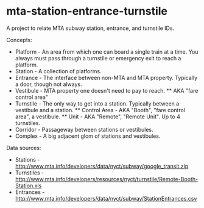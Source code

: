 mta-station-entrance-turnstile
==============================

A project to relate MTA subway station, entrance, and turnstile IDs.

Concepts:

* Platform - An area from which one can board a single train at a time. You always must pass through a turnstile or emergency exit to reach a platform.
* Station - A collection of platforms.
* Entrance - The interface between non-MTA and MTA property. Typically a door, though not always.
* Vestibule - MTA property one doesn't need to pay to reach.
** AKA "fare control area"
* Turnstile - The only way to get into a station. Typically between a vestibule and a station.
** Control Area - AKA "Booth", "fare control area", a vestibule.
** Unit - AKA "Remote", "Remote Unit". Up to 4 turnstiles.
* Corridor - Passageway between stations or vestibules.
* Complex - A big adjacent glom of stations and vestibules.

Data sources:

* Stations - http://www.mta.info/developers/data/nyct/subway/google_transit.zip
* Turnstiles - http://www.mta.info/developers/resources/nyct/turnstile/Remote-Booth-Station.xls
* Entrances - http://www.mta.info/developers/data/nyct/subway/StationEntrances.csv
